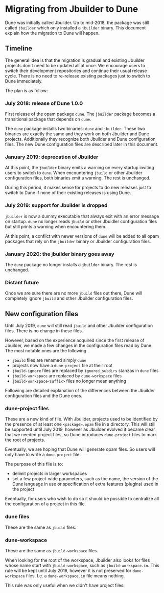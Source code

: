 Migrating from Jbuilder to Dune
===============================

Dune was initially called Jbuilder. Up to mid-2018, the package was
still called `jbuilder` which only installed a `jbuilder` binary. This
document explain how the migration to Dune will happen.

Timeline
--------

The general idea is that the migration is gradual and existing
Jbuilder projects don't need to be updated all at once. We encourage
users to switch their development repositories and continue their
usual release cycle. There is no need to re-release existing packages
just to switch to Dune immediately.

The plan is as follow:

### July 2018: release of Dune 1.0.0

First release of the opam package `dune`. The `jbuilder` package
becomes a transitional package that depends on `dune`.

The `dune` package installs two binaries: `dune` and `jbuilder`. These
two binaries are exactly the same and they work on both Jbuilder and
Dune projects. Additionally they recognize both Jbuilder and Dune
configuration files. The new Dune configuration files are described
later in this document.

### January 2019: deprecation of Jbuilder

At this point, the `jbuilder` binary emits a warning on every startup
inviting users to switch to `dune`. When encountering `jbuild` or
other Jbuilder configuration files, both binaries emit a warning. The
rest is unchanged.

During this period, it makes sense for projects to do new releases
just to switch to Dune if none of their existing releases is using
Dune.

### July 2019: support for Jbuilder is dropped

`jbuilder` is now a dummy executable that always exit with an error
message on startup. `dune` no longer reads `jbuild` or other Jbuidler
configuration files but still prints a warning when encountering
them.

At this point, a conflict with newer versions of `dune` will be added
to all opam packages that rely on the `jbuilder` binary or Jbuilder
configuration files.

### January 2020: the jbuilder binary goes away

The `dune` package no longer installs a `jbuilder` binary. The rest is
unchanged.

### Distant future

Once we are sure there are no more `jbuild` files out there, Dune will
completely ignore `jbuild` and other Jbuilder configuration files.

New configuration files
-----------------------

Until July 2019, `dune` will still read `jbuild` and other Jbuilder
configuration files. There is no change in these files.

However, based on the experience acquired since the first release of
Jbuilder, we made a few changes in the configuration files read by
Dune. The most notable ones are the following:

- `jbuild` files are renamed simply `dune`
- projects now have a `dune-project` file at their root
- `jbuild-ignore` files are replaced by `ignored_subdirs` stanzas in
  `dune` files
- `jbuild-workspace` are replaced by `dune-workspace` files
- `jbuild-workspace<suffix>` files no longer mean anything

Following are detailed explanation of the differences between the
Jbuilder configuration files and the Dune ones.

### dune-project files

These are a new kind of file. With Jbuilder, projects used to be
identified by the presence of at least one `<package>.opam` file in a
directory. This will still be supported until July 2019, however as
Jbuilder evolved it became clear that we needed project files, so Dune
introduces `dune-project` files to mark the root of projects.

Eventually, we are hoping that Dune will generate opam files. So users
will only have to write a `dune-project` file.

The purpose of this file is to:
- delimit projects in larger workspaces
- set a few project-wide parameters, such as the name, the version of
  the Dune language in use or specification of extra features
  (plugins) used in the project

Eventually, for users who wish to do so it should be possible to
centralize all the configuration of a project in this file.

### dune files

These are the same as `jbuild` files.

### dune-workspace

These are the same as `jbuild-workspace` files.

When looking for the root of the workspace, Jbuilder also looks for
files whose name start with `jbuild-workspace`, such as
`jbuild-workspace.in`. This rule will be kept until July 2019, however
it is not preserved for `dune-workspace` files. I.e. a
`dune-workspace.in` file means nothing.

This rule was only useful when we didn't have project files.
